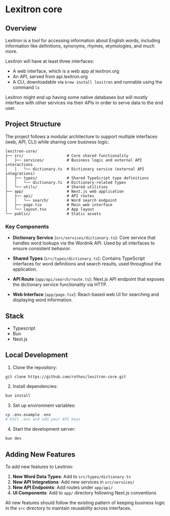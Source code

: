 # Lexitron core

## Overview

Lexitron is a tool for accessing information about English words, including
information like definitions, synonyms, rhymes, etymologies, and much more.

Lexitron will have at least three interfaces:
- A web interface, which is a web app at lexitron.org
- An API, served from api.lexitron.org
- A CLI, downloadable via `brew install lexitron` and runnable using the command `lx`

Lexitron might end up having some native databases but will mostly interface
with other services via their APIs in order to serve data to the end user.

## Project Structure

The project follows a modular architecture to support multiple interfaces (web, API, CLI) while sharing core business logic:

```
lexitron-core/
├── src/                   # Core shared functionality
│   ├── services/          # Business logic and external API interactions
│   │   └── dictionary.ts  # Dictionary service (external API integrations)
│   ├── types/             # Shared TypeScript type definitions
│   │   └── dictionary.ts  # Dictionary-related types
│   └── utils/             # Shared utilities
├── app/                   # Next.js web application
│   ├── api/               # API routes
│   │   └── search/        # Word search endpoint
│   ├── page.tsx           # Main web interface
│   └── layout.tsx         # App layout
└── public/                # Static assets
```

### Key Components

- **Dictionary Service** (`src/services/dictionary.ts`): Core service that handles word lookups via the Wordnik API. Used by all interfaces to ensure consistent behavior.

- **Shared Types** (`src/types/dictionary.ts`): Contains TypeScript interfaces for word definitions and search results, used throughout the application.

- **API Route** (`app/api/search/route.ts`): Next.js API endpoint that exposes the dictionary service functionality via HTTP.

- **Web Interface** (`app/page.tsx`): React-based web UI for searching and displaying word information.

## Stack

- Typescript
- Bun
- Next.js

## Local Development

1. Clone the repository:
```
git clone https://github.com/rothos/lexitron-core.git
```

2. Install dependencies:
```bash
bun install
```

3. Set up environment variables:
```bash
cp .env.example .env
# Edit .env and add your API keys
```

4. Start the development server:
```bash
bun dev
```

## Adding New Features

To add new features to Lexitron:

1. **New Word Data Types**: Add to `src/types/dictionary.ts`
2. **New API Integrations**: Add new services in `src/services/`
3. **New API Endpoints**: Add routes under `app/api/`
4. **UI Components**: Add to `app/` directory following Next.js conventions

All new features should follow the existing pattern of keeping business logic in the `src` directory to maintain reusability across interfaces.
